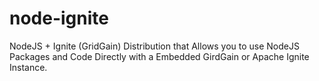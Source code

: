 # node-ignite
NodeJS + Ignite (GridGain) Distribution that Allows you to use NodeJS Packages and Code Directly with a Embedded GirdGain or Apache Ignite Instance.
